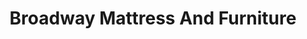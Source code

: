 ---
title: "Broadway Mattress And Furniture"
url: /baltimore/broadway-mattress-and-furniture/
shop: bed
---